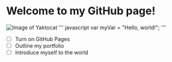 # Welcome to my GitHub page!
![Image of Yaktocat](https://octodex.github.com/images/yaktocat.png)
''' javascript
var myVar = "Hello, world!";
'''
- [ ] Turn on GitHub Pages
- [ ] Outline my portfolio
- [ ] Introduce myself to the world
